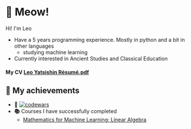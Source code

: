 # 🐾 Meow! 
Hi! I'm Leo
- Have a 5 years programming experience. Mostly in python and a bit in other languages
  - studying machine learning
- Currently interested in Ancient Studies and Classical Education
#### My CV [Leo Yatsishin Résumé.pdf](https://raw.githubusercontent.com/levYatsishin/levYatsishin/main/Leo_Yatsisishin_resume.pdf)

## 🌟 My achievements 
- **🧶** [![codewars](https://www.codewars.com/users/levYatsishin/badges/small)](https://www.codewars.com/users/levYatsishin)
- **📚** Courses I have successfully completed
  - [Mathematics for Machine Learning: Linear Algebra](https://www.coursera.org/account/accomplishments/certificate/7GNY474L6F3J)
